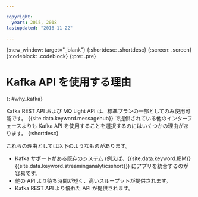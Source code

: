 ```yaml
---

copyright:
  years: 2015, 2018
lastupdated: "2016-11-22"

---
```


{:new_window: target="_blank"}
{:shortdesc: .shortdesc}
{:screen: .screen}
{:codeblock: .codeblock}
{:pre: .pre}

# Kafka API を使用する理由
{: #why_kafka}

Kafka REST API および MQ Light API は、標準プランの一部としてのみ使用可能です。
{{site.data.keyword.messagehub}} で提供されている他のインターフェースよりも Kafka API を使用することを選択するのにはいくつかの理由があります。 
{:shortdesc}

これらの理由としては以下のようなものがあります。

* Kafka サポートがある既存のシステム (例えば、{{site.data.keyword.IBM}} {{site.data.keyword.streaminganalyticsshort}}) にアプリを統合するのが容易です。
* 他の API より待ち時間が短く、高いスループットが提供されます。
* Kafka REST API より優れた API が提供されます。
